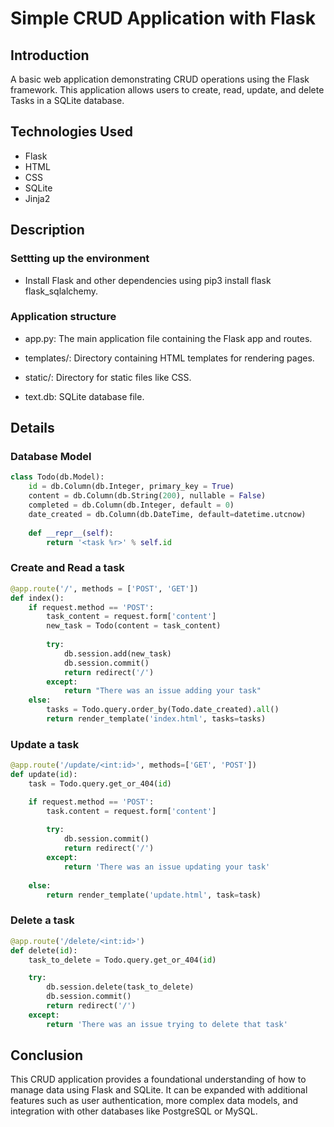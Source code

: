 # Simple CRUD Application with Flask

## Introduction
A basic web application demonstrating CRUD operations using the Flask framework. This application allows users to create, read, update, and delete Tasks in a SQLite database.

## Technologies Used
- Flask
- HTML
- CSS
- SQLite
- Jinja2

## Description

### Settting up the environment
- Install Flask and other dependencies using pip3 install flask flask_sqlalchemy.

### Application structure
- app.py: The main application file containing the Flask app and routes.

- templates/: Directory containing HTML templates for rendering pages.

- static/: Directory for static files like CSS.

- text.db: SQLite database file.

## Details

### Database Model
```python
class Todo(db.Model):
    id = db.Column(db.Integer, primary_key = True)
    content = db.Column(db.String(200), nullable = False)
    completed = db.Column(db.Integer, default = 0)
    date_created = db.Column(db.DateTime, default=datetime.utcnow)
    
    def __repr__(self):
        return '<task %r>' % self.id
```

### Create and Read a task
```python
@app.route('/', methods = ['POST', 'GET'])
def index():
    if request.method == 'POST':
        task_content = request.form['content']
        new_task = Todo(content = task_content) 
        
        try:
            db.session.add(new_task)
            db.session.commit()
            return redirect('/')
        except:
            return "There was an issue adding your task"
    else:
        tasks = Todo.query.order_by(Todo.date_created).all()
        return render_template('index.html', tasks=tasks)
```

### Update a task
```python
@app.route('/update/<int:id>', methods=['GET', 'POST'])
def update(id):
    task = Todo.query.get_or_404(id)

    if request.method == 'POST':
        task.content = request.form['content']
        
        try:
            db.session.commit()
            return redirect('/')
        except:
            return 'There was an issue updating your task'
        
    else:
        return render_template('update.html', task=task)
```

### Delete a task
```python
@app.route('/delete/<int:id>')
def delete(id):
    task_to_delete = Todo.query.get_or_404(id)

    try:
        db.session.delete(task_to_delete)
        db.session.commit()
        return redirect('/')
    except:
        return 'There was an issue trying to delete that task'
```
## Conclusion
This CRUD application provides a foundational understanding of how to manage data using Flask and SQLite. It can be expanded with additional features such as user authentication, more complex data models, and integration with other databases like PostgreSQL or MySQL.

